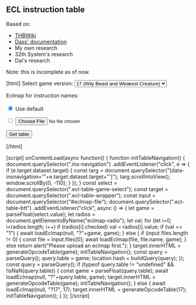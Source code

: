 ## ECL instruction table
Based on:
- [THBWiki](https://thwiki.cc/%E8%84%9A%E6%9C%AC%E5%AF%B9%E7%85%A7%E8%A1%A8/ECL)
- [Dass' documentation](https://en.touhouwiki.net/wiki/User:Mddass/Touhou_File_Format_Specification/ECL/V2.2)
- My own research
- 32th System's research
- Dai's research  
  
Note: this is incomplete as of now.  
  
[html]
Select game version:
<select class='ecl-table-game-select'>
    <option value="13">13 (Ten Desires)</option>
    <option value="14">14 (Double Dealing Character)</option>
    <option value="14.3">14.3 (Impossible Spell Card)</option>
    <option value="15">15 (Legacy of Lunatic Kingdom)</option>
    <option value="16">16 (Hidden Star in Four Seasons)</option>
    <option value="16.5">16.5 (Violent Disease)</option>
    <option value="17" selected>17 (Wily Beast and Weakest Creature)</option>
</select>

Eclmap for instruction names:<br><br>
<input type="radio" id="radio-eclmap-default" name="eclmap-radio" value="1" checked>
<label for="radio-eclmap-default">Use default</label>

<input type="radio" id="radio-eclmap-custom" name="eclmap-radio" value="0">
<label for="radio-eclmap-custom"><input type="file" id="eclmap-file"></label>

<button class="ecl-table-btt">Get table</button>
<div class='ecl-table-wrapper'></div>
[/html]

[script]
onContentLoad(async function() {
    function initTableNavigation() {
        document.querySelector(".ins-navigation")
        .addEventListener("click", e => {
            if (e.target.dataset.target) {
                const targ = document.querySelector("[data-insnavigation='"+e.target.dataset.target+"']");
                targ.scrollIntoView();
                window.scrollBy(0, -110);
            }
        });
    }
    const select = document.querySelector(".ecl-table-game-select");
    const target = document.querySelector(".ecl-table-wrapper");
    const input = document.querySelector("#eclmap-file");
    document.querySelector(".ecl-table-btt")
        .addEventListener("click", async () => {
            let game = parseFloat(select.value);
            let radios = document.getElementsByName("eclmap-radio");
            let val;
            for (let i=0; i<radios.length; i++)
                if (radios[i].checked)
                    val = radios[i].value;
            if (val == "1") {
                await loadEclmap(null, "?"+game, game);
            } else {
                if (input.files.length != 0) {
                    const file = input.files[0];
                    await loadEclmap(file, file.name, game);
                } else return alert("Please upload an eclmap first.");
            }
            target.innerHTML = generateOpcodeTable(game);
            initTableNavigation();
            const query = parseQuery();
            query.table = game;
            location.hash = buildQuery(query);
        });
    const query = parseQuery();
    if (typeof query.table != "undefined" && !isNaN(query.table)) {
        const game = parseFloat(query.table);
        await loadEclmap(null, "?"+query.table, game);
        target.innerHTML = generateOpcodeTable(game);
        initTableNavigation();
    } else {
        await loadEclmap(null, "?17", 17);
        target.innerHTML = generateOpcodeTable(17);
        initTableNavigation();
    }
});
[/script]
